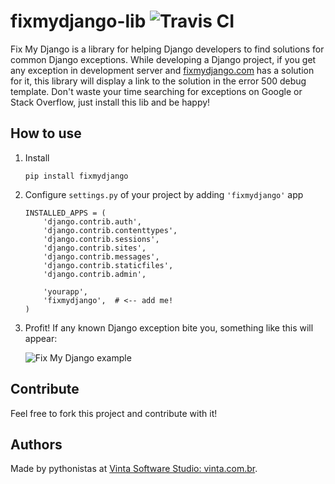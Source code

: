 # fixmydjango-lib ![Travis CI](https://travis-ci.org/vintasoftware/fixmydjango-lib.svg?branch=master)
Fix My Django is a library for helping Django developers to find solutions for common Django exceptions. While developing a Django project, if you get any exception in development server and [fixmydjango.com](http://www.fixmydjango.com) has a solution for it, this library will display a link to the solution in the error 500 debug template. Don't waste your time searching for exceptions on Google or Stack Overflow, just install this lib and be happy!

## How to use
1. Install

    ```
    pip install fixmydjango
    ```

2. Configure `settings.py` of your project by adding `'fixmydjango'` app
    
    ```
    INSTALLED_APPS = (
        'django.contrib.auth',
        'django.contrib.contenttypes',
        'django.contrib.sessions',
        'django.contrib.sites',
        'django.contrib.messages',
        'django.contrib.staticfiles',
        'django.contrib.admin',

        'yourapp',
        'fixmydjango',  # <-- add me!
    )
    ```

3. Profit! If any known Django exception bite you, something like this will appear:
    
    ![Fix My Django example](https://s3.amazonaws.com/fixmydjango/screenshots/Screen+Shot+2015-07-25+at+19.36.50.png)


## Contribute
Feel free to fork this project and contribute with it!

## Authors
Made by pythonistas at [Vinta Software Studio: vinta.com.br](http://www.vinta.com.br/?fixmydjango).

